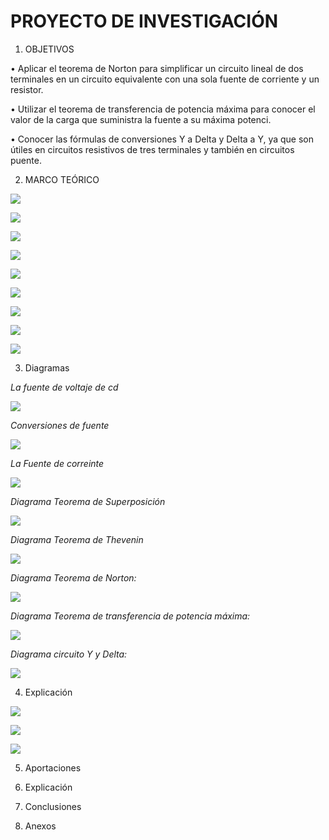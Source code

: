 #  PROYECTO DE INVESTIGACIÓN

1. OBJETIVOS


•	Aplicar el teorema de Norton para simplificar un circuito lineal de dos terminales en un circuito equivalente con una sola fuente de corriente y un resistor.

•	Utilizar el teorema de transferencia de potencia máxima para conocer el valor de la carga   que suministra la fuente a su máxima potenci.

•	Conocer las fórmulas de conversiones Y a Delta y Delta a Y, ya que son útiles en circuitos resistivos de tres terminales y también en circuitos puente.

2. MARCO TEÓRICO

![](img/marco%201.jpeg)

![](img/marco%202.jpeg)

![](img/marco%203.jpeg)

![](img/marco%204.jpg)

![](img/marco%205.jpg)

![](img/marco%205.1.jpg)

![](https://github.com/andressanttos/Producto_U1/blob/main/img/marco%206.png)

![](https://github.com/andressanttos/Producto_U1/blob/main/img/marco%207.png)

![](https://github.com/andressanttos/Producto_U1/blob/main/img/marco%208.png)

3. Diagramas

*La fuente de voltaje de cd*

![](img/diagrama%201.jpeg)

*Conversiones de fuente*

![](img/diagrama%202.jpeg)

*La Fuente de correinte*

![](img/diagrama%203.jpeg)

*Diagrama  Teorema de Superposición*

![](img/diagrama%204.png)

*Diagrama Teorema de Thevenin* 

![](img/diagrama%205.jpg)

*Diagrama  Teorema de Norton:*

![](https://github.com/andressanttos/Producto_U1/blob/main/img/diagrama%206.png)

*Diagrama Teorema de transferencia de potencia máxima:*

![](https://github.com/andressanttos/Producto_U1/blob/main/img/diagrama%207.png)

*Diagrama circuito  Y y Delta:*

![](https://github.com/andressanttos/Producto_U1/blob/main/img/diagrama%208.png)


4. Explicación

![](https://github.com/andressanttos/Proyecto-de-Investigacion-1/blob/main/img/1.0.jpg)

![](https://github.com/andressanttos/Proyecto-de-Investigacion-1/blob/main/img/2.0.jpg)

![](https://github.com/andressanttos/Proyecto-de-Investigacion-1/blob/main/img/3.0.jpg)


5. Aportaciones


6. Explicación

7. Conclusiones

8. Anexos




